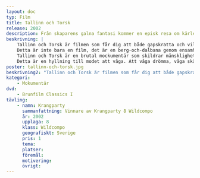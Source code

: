 ```yaml
---
layout: doc
typ: Film
title: Tallinn och Torsk
release: 2002
description: Från skaparens galna fantasi kommer en episk resa om kärlek, torsk och total livskris. Två män. En buss. Och Tallinn som aldrig tidigare skildrats. Missa inte årets största komediska mästerverk – Tallinn och Torsk!
beskrivning: |
    Tallinn och Torsk är filmen som får dig att både gapskratta och vilja krama om huvudpersonerna. Två svenska singelmän, bestämmer sig för att lämna allt bakom sig (inklusive självrespekten) och hoppa på bussen mot Tallinn. Deras mål? Kärlek, äventyr och möjligen lite mer än de kan hantera.
    Detta är inte bara en film, det är en berg-och-dalbana genom ensamhetens och den sociala klumpighetens landskap, där varje hållplats erbjuder nya dråpliga möten.
    Tallinn och Torsk är en brutal mockumentär som skildrar mänsklighetens eviga kamp mellan att vilja tillhöra och att helt enkelt vilja fly. I en stil som blandar hjärtskärande realism med humor så absurd att den borde ha säkerhetsföreskrifter, tar filmen oss med på en resa in i de svenska singelmannens mörka själ. Med stora drömmar, minimala sociala färdigheter och en ständig ström av billigt estniskt brännvin kastar de sig huvudstupa in i en värld där allt kan hända.
    Detta är en hyllning till modet att våga. Att våga drömma, våga skämma ut sig och våga ställa sig längst fram i bussen och skrika Tallinn, här kommer vi!. Men framför allt är Tallinn och Torsk en kärleksförklaring till det tragikomiska i att vara människa. Här får du gapskratt och livsinsikter på samma gång.
poster: tallinn-och-torsk.jpg
beskrivning2: "Tallinn och Torsk är filmen som får dig att både gapskratta och vilja krama om huvudpersonerna. Två svenska singelmän, bestämmer sig för att lämna allt bakom sig (inklusive självrespekten) och hoppa på bussen mot Tallinn. Deras mål? Kärlek, äventyr och möjligen lite mer än de kan hantera.\n\rDetta är inte bara en film, det är en berg-och-dalbana genom ensamhetens och den sociala klumpighetens landskap, där varje hållplats erbjuder nya dråpliga möten.\n\rTallinn och Torsk är en brutal mockumentär som skildrar mänsklighetens eviga kamp mellan att vilja tillhöra och att helt enkelt vilja fly. I en stil som blandar hjärtskärande realism med humor så absurd att den borde ha säkerhetsföreskrifter, tar filmen oss med på en resa in i de svenska singelmannens mörka själ. Med stora drömmar, minimala sociala färdigheter och en ständig ström av billigt estniskt brännvin kastar de sig huvudstupa in i en värld där allt kan hända.\n\rDetta är en hyllning till modet att våga. Att våga drömma, våga skämma ut sig och våga ställa sig längst fram i bussen och skrika: 'Tallinn, här kommer vi!'. Men framför allt är Tallinn och Torsk en kärleksförklaring till det tragikomiska i att vara människa. Här får du gapskratt och livsinsikter på samma gång."
kategori:
    - Mokumentär
dvd:
    - Brunfilm Classics I
tävling:
    - namn: Krangparty
      sammanfattning: Vinnare av Krangparty 8 Wildcompo
      år: 2002
      upplaga: 8
      klass: Wildcompo
      geografiskt: Sverige
      pris: 1
      tema:
      platser:
      föremål:
      motivering:
      övrigt:
---
```


<script setup></script>

<MovieLayout :movie="$frontmatter">
    <template v-slot:beskrivning>
        <p>Tallinn och Torsk är filmen som får dig att både gapskratta och vilja krama om huvudpersonerna. Två svenska singelmän, bestämmer sig för att lämna allt bakom sig (inklusive självrespekten) och hoppa på bussen mot Tallinn. Deras mål? Kärlek, äventyr och möjligen lite mer än de kan hantera.</p>
        <p>Detta är inte bara en film, det är en berg-och-dalbana genom ensamhetens och den sociala klumpighetens landskap, där varje hållplats erbjuder nya dråpliga möten.</p>
        <p>Tallinn och Torsk är en brutal mockumentär som skildrar mänsklighetens eviga kamp mellan att vilja tillhöra och att helt enkelt vilja fly. I en stil som blandar hjärtskärande realism med humor så absurd att den borde ha säkerhetsföreskrifter, tar filmen oss med på en resa in i de svenska singelmannens mörka själ. Med stora drömmar, minimala sociala färdigheter och en ständig ström av billigt estniskt brännvin kastar de sig huvudstupa in i en värld där allt kan hända.</p>
        <p>Detta är en hyllning till modet att våga. Att våga drömma, våga skämma ut sig och våga ställa sig längst fram i bussen och skrika Tallinn, här kommer vi!. Men framför allt är Tallinn och Torsk en kärleksförklaring till det tragikomiska i att vara människa. Här får du gapskratt och livsinsikter på samma gång.</p>
    </template>
</MovieLayout>
